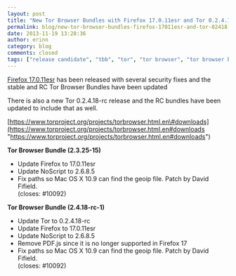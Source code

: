 ```yaml
---
layout: post
title: "New Tor Browser Bundles with Firefox 17.0.11esr and Tor 0.2.4.18-rc"
permalink: blog/new-tor-browser-bundles-firefox-17011esr-and-tor-02418-rc
date: 2013-11-19 13:28:36
author: erinn
category: blog
comments: closed
tags: ["release candidate", "tbb", "tor", "tor browser", "tor browser bundle", "tor releases"]
---
```


[Firefox 17.0.11esr](https://www.mozilla.org/en-US/firefox/17.0.11/releasenotes/) has been released with several security fixes and the stable and RC Tor Browser Bundles have been updated

There is also a new Tor 0.2.4.18-rc release and the RC bundles have been updated to include that as well.

[https://www.torproject.org/projects/torbrowser.html.en\#downloads](https://www.torproject.org/projects/torbrowser.html.en#downloads "https://www.torproject.org/projects/torbrowser.html.en#downloads")

**Tor Browser Bundle (2.3.25-15)**

-   Update Firefox to 17.0.11esr
-   Update NoScript to 2.6.8.5
-   Fix paths so Mac OS X 10.9 can find the geoip file. Patch by David Fifield.  
     (closes: \#10092)

**Tor Browser Bundle (2.4.18-rc-1)**

-   Update Tor to 0.2.4.18-rc
-   Update Firefox to 17.0.11esr
-   Update NoScript to 2.6.8.5
-   Remove PDF.js since it is no longer supported in Firefox 17
-   Fix paths so Mac OS X 10.9 can find the geoip file. Patch by David Fifield.  
     (closes: \#10092)

